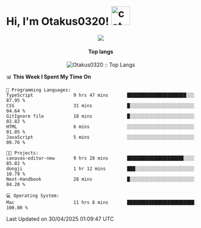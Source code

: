 <h1> Hi, I'm Otakus0320! <img src="https://media.giphy.com/media/mGcNjsfWAjY5AEZNw6/giphy.gif" width="50" alt="cat"></h1>

<p align="center"><a href="https://wakatime.com/@044d69d0-1253-4f60-96b6-5d19a0f9dde5"><img src="https://wakatime.com/badge/user/044d69d0-1253-4f60-96b6-5d19a0f9dde5.svg" /></a></p>

<h4 align="center">Top langs</h4>

<p align="center"><img src="https://github-readme-stats.vercel.app/api/top-langs/?username=Otakus0320&langs_count=10&theme=tokyonight&layout=compact&timestamp={{random_number}}" alt="Otakus0320 :: Top Langs" /></p>

<!--START_SECTION:waka-->
📊 **This Week I Spent My Time On** 

```text
💬 Programming Languages: 
TypeScript               9 hrs 47 mins       ██████████████████████░░░   87.95 % 
CSS                      31 mins             █░░░░░░░░░░░░░░░░░░░░░░░░   04.64 % 
GitIgnore file           18 mins             █░░░░░░░░░░░░░░░░░░░░░░░░   02.82 % 
HTML                     6 mins              ░░░░░░░░░░░░░░░░░░░░░░░░░   01.05 % 
JavaScript               5 mins              ░░░░░░░░░░░░░░░░░░░░░░░░░   00.76 % 

🐱‍💻 Projects: 
canavas-editor-new       9 hrs 28 mins       █████████████████████░░░░   85.02 % 
dongji                   1 hr 12 mins        ███░░░░░░░░░░░░░░░░░░░░░░   10.79 % 
Next-Handbook            28 mins             █░░░░░░░░░░░░░░░░░░░░░░░░   04.20 % 

💻 Operating System: 
Mac                      11 hrs 8 mins       █████████████████████████   100.00 % 
```


 Last Updated on 30/04/2025 01:09:47 UTC
<!--END_SECTION:waka-->
